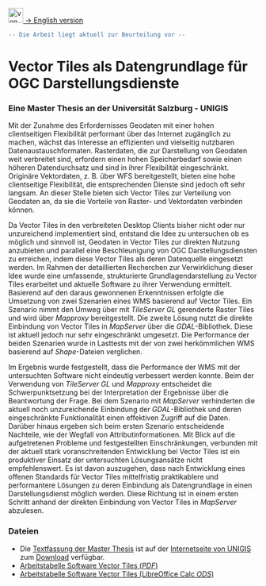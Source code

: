 [<img src="https://upload.wikimedia.org/wikipedia/commons/a/ae/Flag_of_the_United_Kingdom.svg" data-canonical-src="https://upload.wikimedia.org/wikipedia/commons/a/ae/Flag_of_the_United_Kingdom.svg" title="von Original flag by Acts of Union 1800SVG recreation by User:Zscout370 [Public domain oder Public domain], vom Wikimedia Commons" width="30" />  -> English version](README.md)

```diff
-- Die Arbeit liegt aktuell zur Beurteilung vor --
```

# Vector Tiles als Datengrundlage für OGC Darstellungsdienste
### Eine Master Thesis an der Universität Salzburg - UNIGIS

Mit der Zunahme des Erfordernisses Geodaten mit einer hohen clientseitigen Flexibilität performant über das Internet zugänglich zu machen, wächst das Interesse an effizienten und vielseitig nutzbaren Datenaustauschformaten. Rasterdaten, die zur Darstellung von Geodaten weit verbreitet sind, erfordern einen hohen Speicherbedarf sowie einen höheren Datendurchsatz und sind in ihrer Flexibilität eingeschränkt. Originäre Vektordaten, z. B. über WFS bereitgestellt, bieten eine hohe clientseitige Flexibilität, die entsprechenden Dienste sind jedoch oft sehr langsam. An dieser Stelle bieten sich Vector Tiles zur Verteilung von Geodaten an, da sie die Vorteile von Raster- und Vektordaten verbinden können.

Da Vector Tiles in den verbreiteten Desktop Clients bisher nicht oder nur unzureichend implementiert sind, entstand die Idee zu untersuchen ob es möglich und sinnvoll ist, Geodaten in Vector Tiles zur direkten Nutzung anzubieten und parallel eine Beschleunigung von OGC Darstellungsdiensten zu erreichen, indem diese Vector Tiles als deren Datenquelle eingesetzt werden. Im Rahmen der detaillierten Recherchen zur Verwirklichung dieser Idee wurde eine umfassende, strukturierte Grundlagendarstellung zu Vector Tiles erarbeitet und aktuelle Software zu ihrer Verwendung ermittelt. Basierend auf den daraus gewonnenen Erkenntnissen erfolgte die Umsetzung von zwei Szenarien eines WMS basierend auf Vector Tiles. Ein Szenario nimmt den Umweg über mit *TileServer GL* gerenderte Raster Tiles und wird über *Mapproxy* bereitgestellt. Die zweite Lösung nutzt die direkte Einbindung von Vector Tiles in *MapServer* über die *GDAL*-Bibliothek. Diese ist aktuell jedoch nur sehr eingeschränkt umgesetzt. Die Performance der beiden Szenarien wurde in Lasttests mit der von zwei herkömmlichen WMS basierend auf *Shape*-Dateien verglichen.

Im Ergebnis wurde festgestellt, dass die Performance der WMS mit der untersuchten Software nicht eindeutig verbessert werden konnte. Beim der Verwendung von *TileServer GL* und *Mapproxy* entscheidet die Schwerpunktsetzung bei der Interpretation der Ergebnisse über die Beantwortung der Frage. Bei dem Szenario mit *MapServer* verhinderten die aktuell noch unzureichende Einbindung der *GDAL*-Bibliothek und deren eingeschränkte Funktionalität einen effektiven Zugriff auf die Daten. Darüber hinaus ergeben sich beim ersten Szenario entscheidende Nachteile, wie der Wegfall von Attributinformationen. Mit Blick auf die aufgetretenen Probleme und festgestellten Einschränkungen, verbunden mit der aktuell stark voranschreitenden Entwicklung bei Vector Tiles ist ein produktiver Einsatz der untersuchten Lösungsansätze nicht empfehlenswert. Es ist davon auszugehen, dass nach Entwicklung eines offenen Standards für Vector Tiles mittelfristig praktikablere und performantere Lösungen zu deren Einbindung als Datengrundlage in einen Darstellungsdienst möglich werden. Diese Richtung ist in einem ersten Schritt anhand der direkten Einbindung von Vector Tiles in *MapServer* abzulesen.

### Dateien
- Die [Textfassung der Master Thesis](http://unigis.sbg.ac.at/files/Mastertheses/Full/104577.pdf) ist auf der [Internetseite von UNIGIS](https://unigis.at/club-unigis/abschlussarbeiten/) zum [Download](http://unigis.sbg.ac.at/files/Mastertheses/Full/104577.pdf) verfügbar.
- [Arbeitstabelle Software Vector Tiles (*PDF*)](Software_Vector_Tiles_Arbeitstabelle.pdf)
- [Arbeitstabelle Software Vector Tiles (LibreOffice Calc *ODS*)](Software_Vector_Tiles_Arbeitstabelle.ods)
